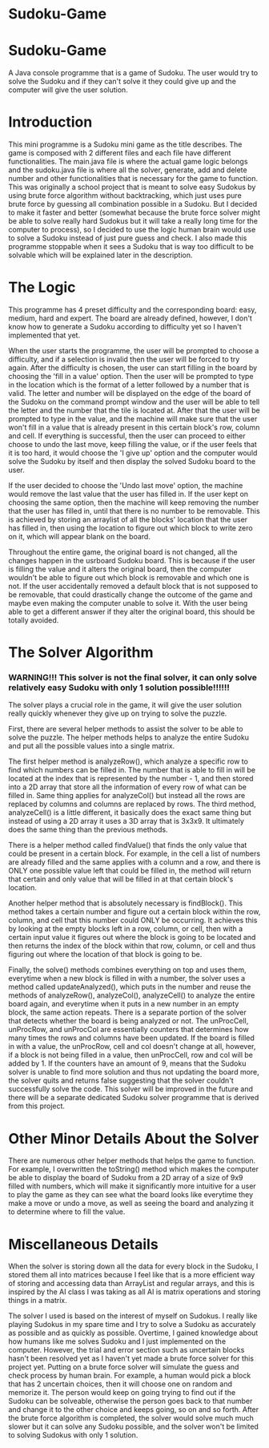 # Sudoku-Game
# Sudoku-Game
A Java console programme that is a game of Sudoku. The user would try to solve the Sudoku and if they can't solve it they could give up and the computer will give the user solution.
# Introduction
This mini programme is a Sudoku mini game as the title describes. The game is composed with 2 different files and each file have different functionalities. The main.java file is where the actual game logic belongs and the sudoku.java file is where all the solver, generate, add and delete number and other functionalities that is necessary for the game to function. This was originally a school project that is meant to solve easy Sudokus by using brute force algorithm without backtracking, which just uses pure brute force by guessing all combination possible in a Sudoku. But I decided to make it faster and better (somewhat because the brute force solver might be able to solve really hard Sudokus but it will take a really long time for the computer to process), so I decided to use the logic human brain would use to solve a Sudoku instead of just pure guess and check. I also made this programme stoppable when it sees a Sudoku that is way too difficult to be solvable which will be explained later in the description.
# The Logic
This programme has 4 preset difficulty and the corresponding board: easy, medium, hard and expert. The board are already defined, however, I don't know how to generate a Sudoku according to difficulty yet so I haven't implemented that yet. 

When the user starts the programme, the user will be prompted to choose a difficulty, and if a selection is invalid then the user will be forced to try again. After the difficulty is chosen, the user can start filling in the board by choosing the 'fill in a value' option. Then the user will be prompted to type in the location which is the format of a letter followed by a number that is valid. The letter and number will be displayed on the edge of the board of the Sudoku on the command prompt window and the user will be able to tell the letter and the number that the tile is located at. After that the user will be prompted to type in the value, and the machine will make sure that the user won't fill in a value that is already present in this certain block's row, column and cell. If everything is successful, then the user can proceed to either choose to undo the last move, keep filling the value, or if the user feels that it is too hard, it would choose the 'I give up' option and the computer would solve the Sudoku by itself and then display the solved Sudoku board to the user.

If the user decided to choose the 'Undo last move' option, the machine would remove the last value that the user has filled in. If the user kept on choosing the same option, then the machine will keep removing the number that the user has filled in, until that there is no number to be removable. This is achieved by storing an arraylist of all the blocks' location that the user has filled in, then using the location to figure out which block to write zero on it, which will appear blank on the board. 

Throughout the entire game, the original board is not changed, all the changes happen in the usrboard Sudoku board. This is because if the user is filling the value and it alters the original board, then the computer wouldn't be able to figure out which block is removable and which one is not. If the user accidentally removed a default block that is not supposed to be removable, that could drastically change the outcome of the game and maybe even making the computer unable to solve it. With the user being able to get a different answer if they alter the original board, this should be totally avoided.
# The Solver Algorithm
### WARNING!!! This solver is not the final solver, it can only solve relatively easy Sudoku with only 1 solution possible!!!!!!
The solver plays a crucial role in the game, it will give the user solution really quickly whenever they give up on trying to solve the puzzle. 

First, there are several helper methods to assist the solver to be able to solve the puzzle. The helper methods helps to analyze the entire Sudoku and put all the possible values into a single matrix. 

The first helper method is analyzeRow(), which analyze a specific row to find which numbers can be filled in. The number that is able to fill in will be located at the index that is represented by the number - 1, and then stored into a 2D array that store all the information of every row of what can be filled in. Same thing applies for analyzeCol() but instead all the rows are replaced by columns and columns are replaced by rows. The third method, analyzeCell() is a little different, it basically does the exact same thing but instead of using a 2D array it uses a 3D array that is 3x3x9. It ultimately does the same thing than the previous methods.

There is a helper method called findValue() that finds the only value that could be present in a certain block. For example, in the cell a list of numbers are already filled and the same applies with a column and a row, and there is ONLY one possible value left that could be filled in, the method will return that certain and only value that will be filled in at that certain block's location. 

Another helper method that is absolutely necessary is findBlock(). This method takes a certain number and figure out a certain block within the row, column, and cell that this number could ONLY be occurring. It achieves this by looking at the empty blocks left in a row, column, or cell, then with a certain input value it figures out where the block is going to be located and then returns the index of the block within that row, column, or cell and thus figuring out where the location of that block is going to be.

Finally, the solve() methods combines everything on top and uses them, everytime when a new block is filled in with a number, the solver uses a method called updateAnalyzed(), which puts in the number and reuse the methods of analyzeRow(), analyzeCol(), analyzeCell() to analyze the entire board again, and everytime when it puts in a new number in an empty block, the same action repeats. There is a separate portion of the solver that detects whether the board is being analyzed or not. The unProcCell, unProcRow, and unProcCol are essentially counters that determines how many times the rows and columns have been updated. If the board is filled in with a value, the unProcRow, cell and col doesn't change at all, however, if a block is not being filled in a value, then unProcCell, row and col will be added by 1. If the counters have an amount of 9, means that the Sudoku solver is unable to find more solution and thus not updating the board more, the solver quits and returns false suggesting that the solver couldn't successfully solve the code. This solver will be improved in the future and there will be a separate dedicated Sudoku solver programme that is derived from this project. 

# Other Minor Details About the Solver
There are numerous other helper methods that helps the game to function. For example, I overwritten the toString() method which makes the computer be able to display the board of Sudoku from a 2D array of a size of 9x9 filled with numbers, which will make it significantly more intuitive for a user to play the game as they can see what the board looks like everytime they make a move or undo a move, as well as seeing the board and analyzing it to determine where to fill the value.

# Miscellaneous Details
When the solver is storing down all the data for every block in the Sudoku, I stored them all into matrices because I feel like that is a more efficient way of storing and accessing data than ArrayList and regular arrays, and this is inspired by the AI class I was taking as all AI is matrix operations and storing things in a matrix. 

The solver I used is based on the interest of myself on Sudokus. I really like playing Sudokus in my spare time and I try to solve a Sudoku as accurately as possible and as quickly as possible. Overtime, I gained knowledge about how humans like me solves Sudoku and I just implemented on the computer. However, the trial and error section such as uncertain blocks hasn't been resolved yet as I haven't yet made a brute force solver for this project yet. Putting on a brute force solver will simulate the guess and check process by human brain. For example, a human would pick a block that has 2 uncertain choices, then it will choose one on random and memorize it. The person would keep on going trying to find out if the Sudoku can be solveable, otherwise the person goes back to that number and change it to the other choice and keeps going, so on and so forth. After the brute force algorithm is completed, the solver would solve much much slower but it can solve any Sudoku possible, and the solver won't be limited to solving Sudokus with only 1 solution. 
